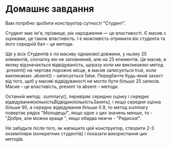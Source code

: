 # Домашнє завдання

Вам потрібно зробити конструктор сутності "Студент".

Студент має ім'я, прізвище, рік народження — це властивості. Є масив з оцінками, це також властивість. І є можливість отримати вік студента та його середній бал – це методи.

Ще у всіх Студентів є по масиву однакової довжини, у ньому 25 елементів, спочатку він не заповнений, але на 25 
елементів. Це масив, в якому відзначається відвідуваність, щоразу коли ми викликаємо метод .present() на чергове порожнє місце, в масив записується true, коли викликаємо .absent() - записується false. Передбачте будь-який захист від того, щоб у масиві відвідуваності не могло бути більше 25 записів. Масив – це властивість, present та absent – методи.

Останній метод: .summary(), перевіряє середню оцінку і середнє відвідування(кількістьВідвідин/кількістьЗанять), і якщо середня оцінка більше 90, а середнє відвідування більше 0.9, то метод summary повертає рядок "Молодець!", якщо одне з цих значень менше, то - "Добре, але можна краще ", якщо обидва нижче - "Редиска!".

Не забудьте після того, як напишите цей конструктор, створити 2-3 екземпляри (конкретних студентів) і показати використання цих методів.